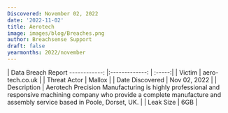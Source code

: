 ```yaml
---
Discovered: November 02, 2022
date: '2022-11-02'
title: Aerotech
image: images/blog/Breaches.png
author: Breachsense Support
draft: false
yearmonths: 2022/november
---
```



| Data Breach Report
------------:     |:-------------:    | :-----:|
| Victim      | aero-tech.co.uk      | 
| Threat Actor      | Mallox      | 
| Date Discovered      | Nov 02, 2022      | 
| Description      | Aerotech Precision Manufacturing is highly professional and responsive machining company who provide a complete manufacture and assembly service based in Poole, Dorset, UK.      | 
| Leak Size      | 6GB      | 

